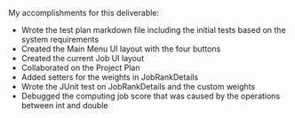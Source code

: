My accomplishments for this deliverable:

- Wrote the test plan markdown file including the initial tests based on the system requirements
- Created the Main Menu UI layout with the four buttons
- Created the current Job UI layout
- Collaborated on the Project Plan
- Added setters for the weights in JobRankDetails
- Wrote the JUnit test on JobRankDetails and the custom weights
- Debugged the computing job score that was caused by the operations between int and double
